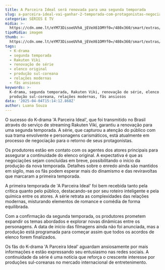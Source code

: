 ```yaml
---
title: A Parceira Ideal será renovada para uma segunda temporada
slug: a-parceira-ideal-vai-ganhar-2-temporada-com-protagonistas-negociando-retorno
categoria: SÉRIES E TV
midia: >-
  https://cdn.ome.lt/eYM73DisoeUVhA_jEVeX61OMYf0=/480x360/smart/extras/conteudos/partnet.jpg
tipoMidia: imagem
thumb: >-
  https://cdn.ome.lt/eYM73DisoeUVhA_jEVeX61OMYf0=/480x360/smart/extras/conteudos/partnet.jpg
tags:
  - K-drama
  - segunda temporada
  - Rakuten Viki
  - renovação de série
  - elenco original
  - produção sul-coreana
  - relações modernas
  - fãs ansiosos
keywords: >-
  K-drama, segunda temporada, Rakuten Viki, renovação de série, elenco original,
  produção sul-coreana, relações modernas, fãs ansiosos
data: '2025-04-04T15:14:12.868Z'
author: Luana Souza
---
```


O sucesso do K-drama 'A Parceira Ideal', que foi transmitido no Brasil através do serviço de streaming Rakuten Viki, garantiu a renovação para uma segunda temporada. A série, que capturou a atenção do público com sua trama envolvente e personagens carismáticos, está atualmente em processo de negociação para o retorno de seus protagonistas.

Os produtores estão em contato com os agentes dos atores principais para assegurar a continuidade do elenco original. A expectativa é que as negociações sejam concluídas em breve, possibilitando o início da produção da nova temporada. Detalhes sobre o enredo ainda são mantidos em sigilo, mas os fãs podem esperar mais do dinamismo e das reviravoltas que marcaram a primeira temporada.

A primeira temporada de 'A Parceira Ideal' foi bem recebida tanto pela crítica quanto pelo público, destacando-se por seu roteiro inteligente e pela química entre os atores. A série retrata as complexidades das relações modernas, misturando elementos de romance e comédia de forma equilibrada.

Com a confirmação da segunda temporada, os produtores prometem expandir os temas abordados e explorar novas dinâmicas entre os personagens. A data de início das filmagens ainda não foi anunciada, mas a produção está programada para começar assim que todos os acordos de elenco forem finalizados.

Os fãs do K-drama 'A Parceira Ideal' aguardam ansiosamente por mais informações e estão expressando seu entusiasmo nas redes sociais. A continuidade da série é uma notícia que reforça o crescente interesse por produções sul-coreanas no mercado internacional de entretenimento.
